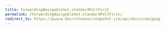 ```yaml
---
title: ForwardingNavigableSet.standardPollFirst
permalink: /ForwardingNavigableSet.standardPollFirst/
redirect_to: https://guava.dev/releases/snapshot-jre/api/docs/com/google/common/collect/ForwardingNavigableSet.html#standardPollFirst--
---
```

